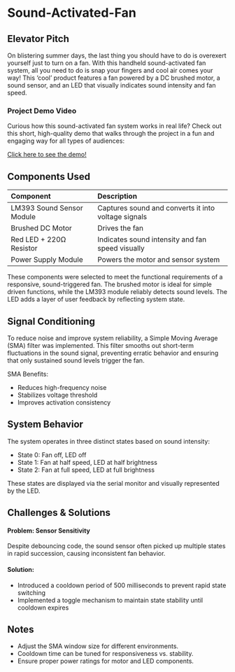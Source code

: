 # Sound-Activated-Fan

## Elevator Pitch
On blistering summer days, the last thing you should have to do is overexert yourself just to turn on a fan. With this handheld sound-activated fan system, all you need to do is snap your fingers and cool air comes your way! This ‘cool’ product features a fan powered by a DC brushed motor, a sound sensor, and an LED that visually indicates sound intensity and fan speed.

### Project Demo Video
Curious how this sound-activated fan system works in real life?
Check out this short, high-quality demo that walks through the project in a fun and engaging way for all types of audiences:

[Click here to see the demo!](https://www.youtube.com/watch?v=w1QU7YZ3MbU)

## Components Used
| Component | Description | 
| :--- | :--- | 
| LM393 Sound Sensor Module | Captures sound and converts it into voltage signals | 
| Brushed DC Motor | Drives the fan | 
| Red LED + 220Ω Resistor | Indicates sound intensity and fan speed visually | 
| Power Supply Module | Powers the motor and sensor system | 

These components were selected to meet the functional requirements of a responsive, sound-triggered fan. The brushed motor is ideal for simple driven functions, while the LM393 module reliably detects sound levels. The LED adds a layer of user feedback by reflecting system state.

## Signal Conditioning
To reduce noise and improve system reliability, a Simple Moving Average (SMA) filter was implemented. This filter smooths out short-term fluctuations in the sound signal, preventing erratic behavior and ensuring that only sustained sound levels trigger the fan.

SMA Benefits:
- Reduces high-frequency noise
- Stabilizes voltage threshold
- Improves activation consistency

## System Behavior
The system operates in three distinct states based on sound intensity:
- State 0: Fan off, LED off
- State 1: Fan at half speed, LED at half brightness
- State 2: Fan at full speed, LED at full brightness
  
These states are displayed via the serial monitor and visually represented by the LED.

## Challenges & Solutions

#### Problem: Sensor Sensitivity
Despite debouncing code, the sound sensor often picked up multiple states in rapid succession, causing inconsistent fan behavior.

#### Solution:
- Introduced a cooldown period of 500 milliseconds to prevent rapid state switching
- Implemented a toggle mechanism to maintain state stability until cooldown expires

<!--## How to Use
- Connect the LM393 sensor, DC motor, LED, and power supply as per the schematic.
- Upload the Arduino sketch to your microcontroller.
- Power the system and give a snap to watch the fan respond!-->

## Notes
- Adjust the SMA window size for different environments.
- Cooldown time can be tuned for responsiveness vs. stability.
- Ensure proper power ratings for motor and LED components.
